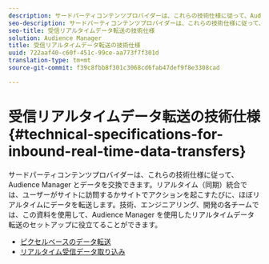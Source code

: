 ```yaml
---
description: サードパーティコンテンツプロバイダーは、これらの技術仕様に従って、Audience Manager とデータを交換できます。リアルタイム（同期）統合では、ユーザーがサイトに訪問するかサイトでアクションを起こすたびに、ほぼリアルタイムにデータを転送します。技術、エンジニアリング、開発の各チームでは、この資料を使用して、Audience Manager を使用したリアルタイムデータ転送のセットアップに役立てることができます。
seo-description: サードパーティコンテンツプロバイダーは、これらの技術仕様に従って、Audience Manager とデータを交換できます。リアルタイム（同期）統合では、ユーザーがサイトに訪問するかサイトでアクションを起こすたびに、ほぼリアルタイムにデータを転送します。技術、エンジニアリング、開発の各チームでは、この資料を使用して、Audience Manager を使用したリアルタイムデータ転送のセットアップに役立てることができます。
seo-title: 受信リアルタイムデータ転送の技術仕様
solution: Audience Manager
title: 受信リアルタイムデータ転送の技術仕様
uuid: 722aaf40-c60f-451c-99ce-aa773f7f301d
translation-type: tm+mt
source-git-commit: f39c8fbb8f301c3068cd6fab47def9f8e3308cad

---
```



# 受信リアルタイムデータ転送の技術仕様{#technical-specifications-for-inbound-real-time-data-transfers}

サードパーティコンテンツプロバイダーは、これらの技術仕様に従って、Audience Manager とデータを交換できます。リアルタイム（同期）統合では、ユーザーがサイトに訪問するかサイトでアクションを起こすたびに、ほぼリアルタイムにデータを転送します。技術、エンジニアリング、開発の各チームでは、この資料を使用して、Audience Manager を使用したリアルタイムデータ転送のセットアップに役立てることができます。

<!-- c_rt_realtime_intro.xml -->

* [ピクセルベースのデータ転送](/help/using/integration/sending-audience-data/real-time-data-integration/pixel-based-data-transfer.md)
* [リアルタイム受信データ取り込み](/help/using/integration/sending-audience-data/real-time-data-integration/real-time-data-transfer.md)
